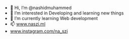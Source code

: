 - 👋 Hi, I’m @nashidmuhammed
- 👀 I’m interested in Developing and learning new things
- 🌱 I’m currently learning Web development
- 📫 www.naszi.ml
-    www.instagram.com/na_szi


